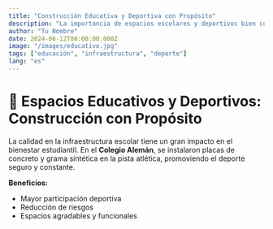 ```yaml
---
title: "Construcción Educativa y Deportiva con Propósito"
description: "La importancia de espacios escolares y deportivos bien construidos"
author: "Tu Nombre"
date: 2024-06-12T00:00:00.000Z
image: "/images/educativo.jpg"
tags: ["educación", "infraestructura", "deporte"]
lang: "es"
---
```


# 🏫 Espacios Educativos y Deportivos: Construcción con Propósito

La calidad en la infraestructura escolar tiene un gran impacto en el bienestar estudiantil. En el **Colegio Alemán**, se instalaron placas de concreto y grama sintética en la pista atlética, promoviendo el deporte seguro y constante.

**Beneficios:**

- Mayor participación deportiva
- Reducción de riesgos
- Espacios agradables y funcionales
